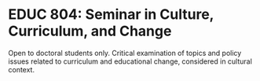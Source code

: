 # EDUC 804: Seminar in Culture, Curriculum, and Change

Open to doctoral students only. Critical examination of topics and policy issues related to curriculum and educational change, considered in cultural context.